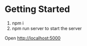 # Getting Started 

1. npm i
2. npm run server to start the server

Open [http://localhost:5000](http://localhost:5000)

